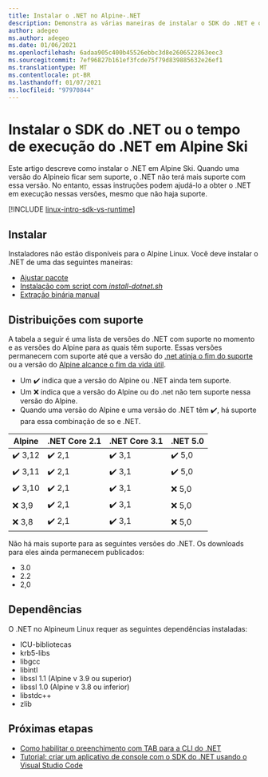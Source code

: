 ```yaml
---
title: Instalar o .NET no Alpine-.NET
description: Demonstra as várias maneiras de instalar o SDK do .NET e o tempo de execução do .NET na Alpine.
author: adegeo
ms.author: adegeo
ms.date: 01/06/2021
ms.openlocfilehash: 6adaa905c400b45526ebbc3d8e2606522863eec3
ms.sourcegitcommit: 7ef96827b161ef3fcde75f79d839885632e26ef1
ms.translationtype: MT
ms.contentlocale: pt-BR
ms.lasthandoff: 01/07/2021
ms.locfileid: "97970844"
---
```

# <a name="install-the-net-sdk-or-the-net-runtime-on-alpine"></a>Instalar o SDK do .NET ou o tempo de execução do .NET em Alpine Ski

Este artigo descreve como instalar o .NET em Alpine Ski. Quando uma versão do Alpineio ficar sem suporte, o .NET não terá mais suporte com essa versão. No entanto, essas instruções podem ajudá-lo a obter o .NET em execução nessas versões, mesmo que não haja suporte.

[!INCLUDE [linux-intro-sdk-vs-runtime](includes/linux-intro-sdk-vs-runtime.md)]

## <a name="install"></a>Instalar

Instaladores não estão disponíveis para o Alpine Linux. Você deve instalar o .NET de uma das seguintes maneiras:

- [Ajustar pacote](linux-snap.md)
- [Instalação com script com _install-dotnet.sh_](linux-scripted-manual.md#scripted-install)
- [Extração binária manual](linux-scripted-manual.md#manual-install)

## <a name="supported-distributions"></a>Distribuições com suporte

A tabela a seguir é uma lista de versões do .NET com suporte no momento e as versões do Alpine para as quais têm suporte. Essas versões permanecem com suporte até que a versão do [.net atinja o fim do suporte](https://dotnet.microsoft.com/platform/support/policy/dotnet-core) ou a versão do [Alpine alcance o fim da vida útil](https://wiki.alpinelinux.org/wiki/Alpine_Linux:Releases).

- Um ✔️ indica que a versão do Alpine ou .NET ainda tem suporte.
- Um ❌ indica que a versão do Alpine ou do .net não tem suporte nessa versão do Alpine.
- Quando uma versão do Alpine e uma versão do .NET têm ✔️, há suporte para essa combinação de so e .NET.

| Alpine  | .NET Core 2.1 | .NET Core 3.1 | .NET 5.0 |
|-------- |---------------|---------------|----------------|
| ✔️ 3,12 | ✔️ 2,1        | ✔️ 3,1        | ✔️ 5,0 |
| ✔️ 3,11 | ✔️ 2,1        | ✔️ 3,1        | ✔️ 5,0 |
| ✔️ 3,10 | ✔️ 2,1        | ✔️ 3,1        | ❌ 5,0 |
| ❌ 3,9  | ✔️ 2,1        | ✔️ 3,1        | ❌ 5,0 |
| ❌ 3,8  | ✔️ 2,1        | ✔️ 3,1        | ❌ 5,0 |

Não há mais suporte para as seguintes versões do .NET. Os downloads para eles ainda permanecem publicados:

- 3.0
- 2.2
- 2,0

## <a name="dependencies"></a>Dependências

O .NET no Alpineum Linux requer as seguintes dependências instaladas:

- ICU-bibliotecas
- krb5-libs
- libgcc
- libintl
- libssl 1.1 (Alpine v 3.9 ou superior)
- libssl 1.0 (Alpine v 3.8 ou inferior)
- libstdc++
- zlib

## <a name="next-steps"></a>Próximas etapas

- [Como habilitar o preenchimento com TAB para a CLI do .NET](../tools/enable-tab-autocomplete.md)
- [Tutorial: criar um aplicativo de console com o SDK do .NET usando o Visual Studio Code](../tutorials/with-visual-studio-code.md)

